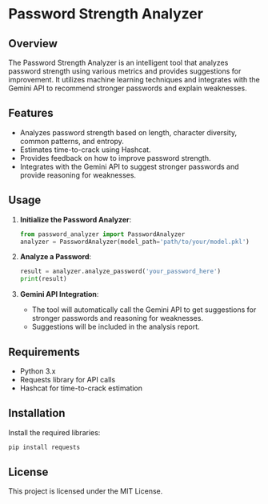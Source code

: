 # Password Strength Analyzer

## Overview
The Password Strength Analyzer is an intelligent tool that analyzes password strength using various metrics and provides suggestions for improvement. It utilizes machine learning techniques and integrates with the Gemini API to recommend stronger passwords and explain weaknesses.

## Features
- Analyzes password strength based on length, character diversity, common patterns, and entropy.
- Estimates time-to-crack using Hashcat.
- Provides feedback on how to improve password strength.
- Integrates with the Gemini API to suggest stronger passwords and provide reasoning for weaknesses.

## Usage
1. **Initialize the Password Analyzer**:
   ```python
   from password_analyzer import PasswordAnalyzer
   analyzer = PasswordAnalyzer(model_path='path/to/your/model.pkl')
   ```

2. **Analyze a Password**:
   ```python
   result = analyzer.analyze_password('your_password_here')
   print(result)
   ```

3. **Gemini API Integration**:
   - The tool will automatically call the Gemini API to get suggestions for stronger passwords and reasoning for weaknesses.
   - Suggestions will be included in the analysis report.

## Requirements
- Python 3.x
- Requests library for API calls
- Hashcat for time-to-crack estimation

## Installation
Install the required libraries:
```bash
pip install requests
```

## License
This project is licensed under the MIT License.
